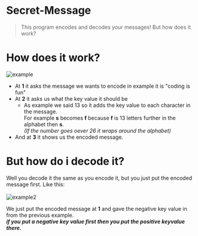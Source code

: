 # Secret-Message
 > This program encodes and decodes your messages! But how does it work?

# How does it work?
![example](https://user-images.githubusercontent.com/99100535/221380207-6837c4b3-7599-406a-a7cb-fc75864ea48e.png)

- At **1** it asks the message we wants to encode in example it is "coding is fun"
- At **2** it asks us what the key value it should be  
  - As example we said 13 so it adds the key value to each character in the message. <br/> 
    For example **s** becomes **f** because **f** is 13 letters further in the alphabet then **s**. <br/>
    *(If the number goes oever 26 it wraps around the alphabet)*
- And at **3** it shows us the encoded message.

# But how do i decode it?
Well you decode it the same as you encode it, but you just put the encoded message first. Like this: <br/> <br/> 
![example2](https://user-images.githubusercontent.com/99100535/221380610-8dacaaa1-61fe-4ec3-a637-50c7e8db287f.png)

We just put the encoded message at **1** and gave the negative key value in from the previous example. <br/>
***if you put a negative key value first then you put the positive keyvalue there.***


